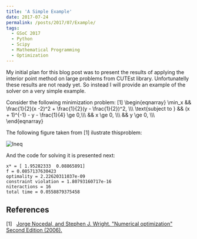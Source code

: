 ```yaml
---
title: 'A Simple Example'
date: 2017-07-24
permalink: /posts/2017/07/Example/
tags:
  - GSoC 2017
  - Python
  - Scipy
  - Mathematical Programming
  - Optimization
---
```


My initial plan for this blog post was to present the results of applying the
interior point method on large problems from CUTEst library. Unfortunatelly
these results are not ready yet. So instead I will provide an example
of the solver on a very simple example.

Consider the following minimization problem: \[1\]
\begin{eqnarray}
  \min_x && \frac{1}{2}(x -2)^2 + \frac{1}{2}(y - \frac{1}{2})^2, \\\\\\
   \text{subject to } && (x + 1)^{-1} - y - \frac{1}{4} \ge 0,\\\\\\
&& x \ge 0, \\\\\\
&& y \ge 0, \\\\\\
\end{eqnarray}

The following figure taken from \[1\] ilustrate thisproblem:

![Ineq](https://antonior92.github.io/files/SimpleIneqConstr.png)

And the code for solving it is presented next:
<script src="https://gist.github.com/antonior92/f3a37a2f23ca02aa7138ee5a98904a61.js"></script>

```
x* = [ 1.95282333  0.08865891]
f = 0.0857137630423
optimality = 2.22620311037e-09
constraint violation = 1.80793160717e-16
niteractions = 16
total time = 0.0558879375458
```

References
----------
\[1\]&nbsp;&nbsp;&nbsp;[Jorge Nocedal, and Stephen J. Wright. "Numerical optimization"
Second Edition (2006).][1]

[1]: http://www.bioinfo.org.cn/~wangchao/maa/Numerical_Optimization.pdf
